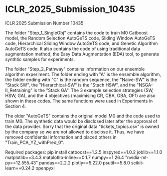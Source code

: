 # ICLR_2025_Submission_10435
ICLR 2025 Submission Number 10435

The folder "Step_1_SingleObj" contains the code to train M0 Catboost model, the Random Selection AutoGeTS code, Sliding Window AutoGeTS code, Hierarchical Sliding Window AutoGeTS code, and Genetic Algorithm AutoGeTS code. It also contains the code of using traditional data augmentation method, the Easy Data Augmentation (EDA) tool, to generate synthtic samples for experiments.

The folder "Step_2_Pathway" contains information on our ensemble algorithm experiment. The folder ending with "A" is the ensemble algorithm, the folder ending with "C" is the random sequence, the "Naive-SW" is the "Stack SW", the "Hierarchical-SW" is the "Stach HSW", and the "NSGA-II_Retraining" is the "Stack GA".
The 3 example selection strategies (SW, HSW, GA), and the 4 objectives (maximising CR, CBA, OBA, OF1) are also shown in these codes. The same functions were used in Experiments in Section 4.

The older "AutoGeTS" contains the original model M0 and the code used to train M0. The synthetic data would be disclosed later after the approval of the data provider. Sorry that the original data "tickets_topics.csv" is owned by the company so we are not allowed to disclose it. Thus, we have removed confidential information and placed others in "Train_PCA_YZ_withPred_0".

Required packages: 
pip install catboost==1.2.5 inspyred==1.0.2 joblib==1.1.0 matplotlib==3.4.3 matplotlib-inline==0.1.7 numpy==1.26.4 "nvidia-ml-py==12.555.43" pandas==2.2.2 plotly==5.22.0 psutil==5.8.0 scikit-learn==0.24.2 openpyxl
